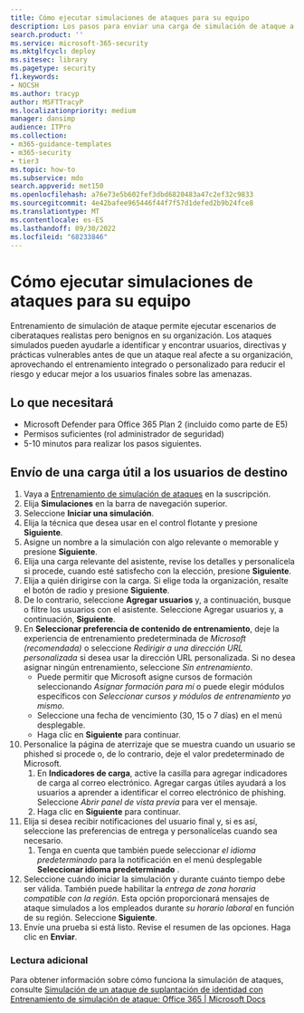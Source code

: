 ```yaml
---
title: Cómo ejecutar simulaciones de ataques para su equipo
description: Los pasos para enviar una carga de simulación de ataque a los usuarios de destino para su equipo u organización para el entrenamiento. Los ataques simulados pueden ayudarle a identificar y encontrar usuarios, directivas y prácticas vulnerables antes de que un ataque real afecte a su organización.
search.product: ''
ms.service: microsoft-365-security
ms.mktglfcycl: deploy
ms.sitesec: library
ms.pagetype: security
f1.keywords:
- NOCSH
ms.author: tracyp
author: MSFTTracyP
ms.localizationpriority: medium
manager: dansimp
audience: ITPro
ms.collection:
- m365-guidance-templates
- m365-security
- tier3
ms.topic: how-to
ms.subservice: mdo
search.appverid: met150
ms.openlocfilehash: a76e73e5b602fef3dbd6820483a47c2ef32c9833
ms.sourcegitcommit: 4e42bafee965446f44f7f57d1defed2b9b24fce8
ms.translationtype: MT
ms.contentlocale: es-ES
ms.lasthandoff: 09/30/2022
ms.locfileid: "68233846"
---
```

# <a name="how-to-run-attack-simulations-for-your-team"></a>Cómo ejecutar simulaciones de ataques para su equipo

Entrenamiento de simulación de ataque permite ejecutar escenarios de ciberataques realistas pero benignos en su organización. Los ataques simulados pueden ayudarle a identificar y encontrar usuarios, directivas y prácticas vulnerables antes de que un ataque real afecte a su organización, aprovechando el entrenamiento integrado o personalizado para reducir el riesgo y educar mejor a los usuarios finales sobre las amenazas.

## <a name="what-youll-need"></a>Lo que necesitará

- Microsoft Defender para Office 365 Plan 2 (incluido como parte de E5)
- Permisos suficientes (rol administrador de seguridad)
- 5-10 minutos para realizar los pasos siguientes.

## <a name="send-a-payload-to-target-users"></a>Envío de una carga útil a los usuarios de destino

1. Vaya a [Entrenamiento de simulación de ataques](https://security.microsoft.com/attacksimulator ) en la suscripción.
1. Elija **Simulaciones** en la barra de navegación superior.
1. Seleccione **Iniciar una simulación**.
1. Elija la técnica que desea usar en el control flotante y presione **Siguiente**.
1. Asigne un nombre a la simulación con algo relevante o memorable y presione **Siguiente**.
1. Elija una carga relevante del asistente, revise los detalles y personalícela si procede, cuando esté satisfecho con la elección, presione **Siguiente**.
1. Elija a quién dirigirse con la carga. Si elige toda la organización, resalte el botón de radio y presione **Siguiente**.
1. De lo contrario, seleccione **Agregar usuarios** y, a continuación, busque o filtre los usuarios con el asistente. Seleccione Agregar usuarios y, a continuación, **Siguiente**.
1. En **Seleccionar preferencia de contenido de entrenamiento**, deje la experiencia de entrenamiento predeterminada de *Microsoft (recomendada)* o seleccione *Redirigir a una dirección URL personalizada* si desea usar la dirección URL personalizada. Si no desea asignar ningún entrenamiento, seleccione *Sin entrenamiento*.
    - Puede permitir que Microsoft asigne cursos de formación seleccionando *Asignar formación para mí* o puede elegir módulos específicos con *Seleccionar cursos y módulos de entrenamiento yo mismo*.
    - Seleccione una fecha de vencimiento (30, 15 o 7 días) en el menú desplegable.
    - Haga clic en **Siguiente** para continuar.
1. Personalice la página de aterrizaje que se muestra cuando un usuario se phished si procede o, de lo contrario, deje el valor predeterminado de Microsoft.
    1. En **Indicadores de carga**, active la casilla para agregar indicadores de carga al correo electrónico. Agregar cargas útiles ayudará a los usuarios a aprender a identificar el correo electrónico de phishing. Seleccione *Abrir panel de vista previa* para ver el mensaje.
    1. Haga clic en **Siguiente** para continuar.
1. Elija si desea recibir notificaciones del usuario final y, si es así, seleccione las preferencias de entrega y personalícelas cuando sea necesario.
    1. Tenga en cuenta que también puede seleccionar *el idioma predeterminado* para la notificación en el menú desplegable **Seleccionar idioma predeterminado** .
1. Seleccione cuándo iniciar la simulación y durante cuánto tiempo debe ser válida. También puede habilitar la *entrega de zona horaria compatible con la región*. Esta opción proporcionará mensajes de ataque simulados a los empleados durante *su horario laboral* en función de su región. Seleccione **Siguiente**.
1. Envíe una prueba si está listo. Revise el resumen de las opciones. Haga clic en **Enviar**.

### <a name="further-reading"></a>Lectura adicional

Para obtener información sobre cómo funciona la simulación de ataques, consulte [Simulación de un ataque de suplantación de identidad con Entrenamiento de simulación de ataque: Office 365 | Microsoft Docs](../../office-365-security/attack-simulation-training.md)
